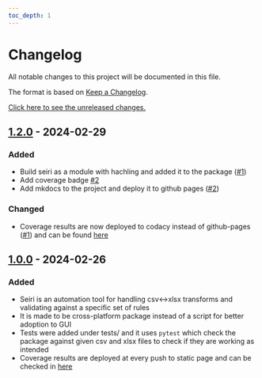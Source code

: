 ```yaml
---
toc_depth: 1
---
```

# Changelog

All notable changes to this project will be documented in this file.

The format is based on [Keep a Changelog](https://keepachangelog.com/en/1.1.0/).

[Click here to see the unreleased changes.](https://github.com/waseemr02/seiri/compare/v1.2.0...HEAD)

<!-- ### Fixed
### Changed
### Removed
### Added -->

## [1.2.0] - 2024-02-29

### Added
- Build seiri as a module with hachling and added it to the package ([#1])
- Add coverage badge [#2]
- Add mkdocs to the project and deploy it to github pages ([#2])

### Changed
- Coverage results are now deployed to codacy instead of github-pages ([#1]) and can be found [here](https://app.codacy.com/gh/waseemR02/seiri/dashboard?utm_source=gh&utm_medium=referral&utm_content=&utm_campaign=Badge_coverage)


## [1.0.0] - 2024-02-26

### Added

- Seiri is an automation tool for handling csv<->xlsx transforms and validating against a specific set of rules
- It is made to be cross-platform package instead of a script for better adoption to GUI
- Tests were added under tests/ and it uses `pytest` which check the package against given csv and xlsx files to check if they are working as intended
- Coverage results are deployed at every push to static page and can be checked in [here](https://waseemr02.github.io/seiri)

[#2]: https://github.com/waseemR02/seiri/pull/2
[#1]: https://github.com/waseemR02/seiri/pull/1
[1.2.0]: https://github.com/waseemr02/seiri/releases/tag/v1.2.0
[1.0.0]: https://github.com/waseemr02/seiri/releases/tag/v1.0.0
